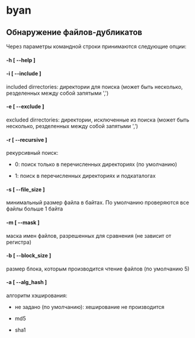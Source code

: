 # byan

## Обнаружение файлов-дубликатов

Через параметры командной строки принимаются следующие опции:

#### -h [ --help ] 
#### -i [ --include ] 
included dirrectories: директории для поиска (может быть несколько, резделенных между собой запятыми ',')

#### -e [ --exclude ]
excluded dirrectories: директории, исключенные из поиска (может быть несколько, резделенных между собой запятыми ',')

#### -r [ --recursive ]
рекурсивный поиск:

* 0: поиск только в перечисленных директориях (по умолчанию)

* 1: поиск в перечисленных директориях и подкаталогах

#### -s [ --file_size ] 
минимальный размер файла в байтах. По умолчанию проверяются все файлы
больше 1 байта

#### -m [ --mask ]
маска имен файлов, разрешенных для сравнения (не зависит от
регистра)

#### -b [ --block_size ]
размер блока, которым производится чтение файлов (по умолчанию 5)

#### -a [ --alg_hash ]
алгоритм хэширования:

* не задано (по умолчанию): хеширование не производится

* md5

* sha1